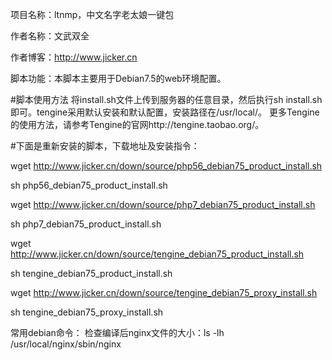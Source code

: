 项目名称：ltnmp，中文名字老太娘一键包

作者名称：文武双全

作者博客：http://www.jicker.cn

脚本功能：本脚本主要用于Debian7.5的web环境配置。

#脚本使用方法
将install.sh文件上传到服务器的任意目录，然后执行sh install.sh即可。tengine采用默认安装和默认配置，安装路径在/usr/local/。
更多Tengine的使用方法，请参考Tengine的官网http://tengine.taobao.org/。

#下面是重新安装的脚本，下载地址及安装指令：

wget http://www.jicker.cn/down/source/php56_debian75_product_install.sh

sh php56_debian75_product_install.sh

wget http://www.jicker.cn/down/source/php7_debian75_product_install.sh

sh php7_debian75_product_install.sh

wget http://www.jicker.cn/down/source/tengine_debian75_product_install.sh

sh tengine_debian75_product_install.sh

wget http://www.jicker.cn/down/source/tengine_debian75_proxy_install.sh

sh tengine_debian75_proxy_install.sh

常用debian命令：
检查编译后nginx文件的大小：ls -lh /usr/local/nginx/sbin/nginx